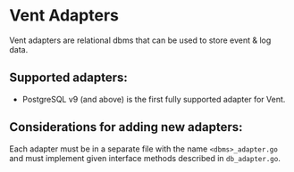 # Vent Adapters

Vent adapters are relational dbms that can be used to store event & log data.

## Supported adapters:

+ PostgreSQL v9 (and above) is the first fully supported adapter for Vent.

## Considerations for adding new adapters:

Each adapter must be in a separate file with the name `<dbms>_adapter.go` and must implement given interface methods described in `db_adapter.go`.
